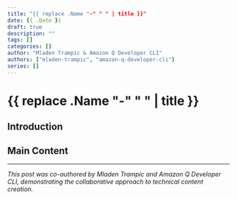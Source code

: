 ```yaml
---
title: "{{ replace .Name "-" " " | title }}"
date: {{ .Date }}
draft: true
description: ""
tags: []
categories: []
author: "Mladen Trampic & Amazon Q Developer CLI"
authors: ["mladen-trampic", "amazon-q-developer-cli"]
series: []
---
```


# {{ replace .Name "-" " " | title }}

## Introduction

<!-- Write your introduction here -->

## Main Content

<!-- Main content starts here -->

---

*This post was co-authored by Mladen Trampic and Amazon Q Developer CLI, demonstrating the collaborative approach to technical content creation.*

